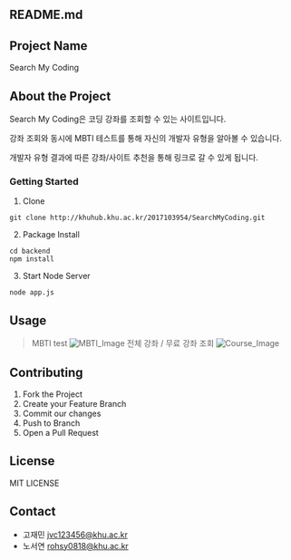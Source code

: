 README.md
------------

## Project Name
Search My Coding

## About the Project
Search My Coding은 코딩 강좌를 조회할 수 있는 사이트입니다.

강좌 조회와 동시에 MBTI 테스트를 통해 자신의 개발자 유형을 알아볼 수 있습니다.

개발자 유형 결과에 따른 강좌/사이트 추천을 통해 링크로 갈 수 있게 됩니다.

### Getting Started
1. Clone
```
git clone http://khuhub.khu.ac.kr/2017103954/SearchMyCoding.git
```

2. Package Install
```
cd backend
npm install
```

3. Start Node Server
```
node app.js
```

## Usage
> MBTI test
> ![MBTI_Image](/uploads/da0059b1bf47de1a64186e97648b90d6/MBTI_Image.png)
> 전체 강좌 / 무료 강좌 조회
> ![Course_Image](/uploads/f666383bf9409b205512a64c5795d021/Course_Image.png)

## Contributing
1. Fork the Project
2. Create your Feature Branch
3. Commit our changes
4. Push to Branch
5. Open a Pull Request

## License
MIT LICENSE

## Contact
- 고재민 jvc123456@khu.ac.kr
- 노서연 rohsy0818@khu.ac.kr